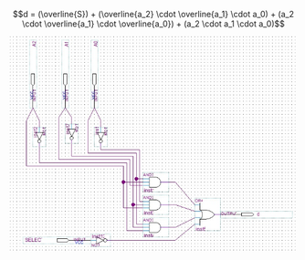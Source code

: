 $$d = (\overline{S}) + (\overline{a_2} \cdot \overline{a_1} \cdot  a_0) + (a_2 \cdot \overline{a_1} \cdot  \overline{a_0}) + (a_2 \cdot  a_1 \cdot a_0)$$

![segment_scheme](https://github.com/nicolas-dalcorso/nrdclib/blob/main/7_segment_display/segments/segment_d/segment_d_scheme.jpg)